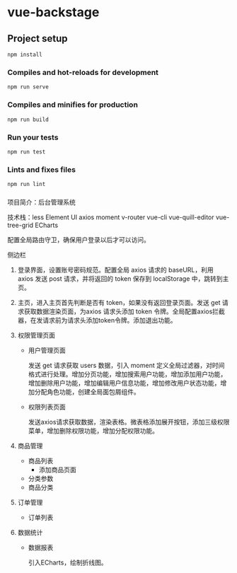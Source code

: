 # vue-backstage

## Project setup
```
npm install
```

### Compiles and hot-reloads for development
```
npm run serve
```

### Compiles and minifies for production
```
npm run build
```

### Run your tests
```
npm run test
```

### Lints and fixes files
```
npm run lint
```

### 
项目简介：后台管理系统

技术栈：less	Element UI	axios	moment 	v-router	vue-cli	vue-quill-editor	vue-tree-grid	ECharts

配置全局路由守卫，确保用户登录以后才可以访问。

侧边栏

1. 登录界面，设置账号密码规范。配置全局 axios 请求的 baseURL，利用 axios 发送 post 请求，并将返回的 token 保存到 localStorage 中，跳转到主页。

2. 主页，进入主页首先判断是否有 token，如果没有返回登录页面。发送 get 请求获取数据渲染页面，为axios 请求头添加  token 令牌。全局配置axios拦截器，在发请求前为请求头添加token令牌。添加退出功能。

3. 权限管理页面

   - 用户管理页面

     发送 get 请求获取 users 数据，引入 moment 定义全局过滤器，对时间格式进行处理。增加分页功能，增加搜索用户功能，增加添加用户功能，增加删除用户功能，增加编辑用户信息功能，增加修改用户状态功能，增加分配角色功能，创建全局面包屑组件。

   - 权限列表页面

     发送axios请求获取数据，渲染表格。微表格添加展开按钮，添加三级权限菜单，增加删除权限功能，增加分配权限功能。

4. 商品管理
   - 商品列表
     - 添加商品页面
   - 分类参数
   - 商品分类
   
5. 订单管理

   - 订单列表
   
6. 数据统计

   - 数据报表

     引入ECharts，绘制折线图。